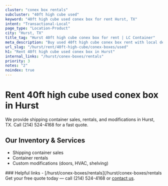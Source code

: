 ```yaml
---
cluster: "conex box rentals"
subcluster: "40ft high cube used"
keyword: "40ft high cube used conex box for rent Hurst, TX"
intent: "Transactional-Local"
page_type: "Location-Product"
city: "Hurst, TX"
title_tag: "Hurst 40ft high cube conex box for rent | LC Container"
meta_description: "Buy used 40ft high cube conex box rent with local delivery in Hurst, TX. LC Container — local Since 2003. Request a fast quote today."
url_slug: "/hurst/rent/40ft-high-cube/conex-boxes/used"
h1: "Rent 40ft high cube used conex box in Hurst"
internal_links: "/hurst/conex-boxes/rentals"
priority: 3
notes: "2"
noindex: true
---
```


# Rent 40ft high cube used conex box in Hurst

We provide shipping container sales, rentals, and modifications in Hurst, TX. Call (214) 524-4168 for a fast quote.

## Our Inventory & Services
- Shipping container sales
- Container rentals
- Custom modifications (doors, HVAC, shelving)

<div data-section="internal-links">
### Helpful links
- [/hurst/conex-boxes/rentals](/hurst/conex-boxes/rentals
</div>

<div data-section="cta">
Get your free quote today — call (214) 524-4168 or <a href="/contact">contact us</a>.
</div>

<script type="application/ld+json">{"@context":"https://schema.org","@type":"FAQPage","mainEntity":[{"@type":"Question","name":"How much does delivery cost in Hurst, TX?","acceptedAnswer":{"@type":"Answer","text":"Delivery costs vary by distance and container size. Most deliveries in Hurst, TX range from $150-$300. Call (214) 524-4168 for an exact quote based on your specific location."}},{"@type":"Question","name":"Do you offer financing or payment plans?","acceptedAnswer":{"@type":"Answer","text":"We accept major credit cards, checks, and can discuss commercial terms for bulk purchases. Call (214) 524-4168 to discuss options."}},{"@type":"Question","name":"Can you customize containers in Hurst, TX?","acceptedAnswer":{"@type":"Answer","text":"Yes — we perform modifications like doors, HVAC, insulation, and shelving. Request a custom quote at (214) 524-4168 or via our contact form."}}]}</script>
